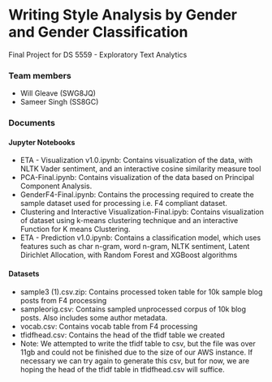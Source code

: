 # Writing Style Analysis by Gender and Gender Classification
Final Project for DS 5559 - Exploratory Text Analytics

### Team members
  - Will Gleave  (SWG8JQ)
  - Sameer Singh  (SS8GC)

### Documents
#### Jupyter Notebooks
  - ETA - Visualization v1.0.ipynb: Contains visualization of the data, with NLTK Vader sentiment, and an interactive cosine similarity measure tool
  - PCA-Final.ipynb: Contains visualization of the data based on Principal Component Analysis.  
  - GenderF4-Final.ipynb: Contains the processing required to create the sample dataset used for processing i.e. F4 compliant dataset. 
  - Clustering and Interactive Visualization-Final.ipyb: Contains visualization of dataset using k-means clustering technique and an interactive Function for K means Clustering.
  - ETA - Prediction v1.0.ipynb: Contains a classification model, which uses features such as char n-gram, word n-gram, NLTK sentiment, Latent Dirichlet Allocation, with Random Forest and XGBoost algorithms 

#### Datasets
  - sample3 (1).csv.zip: Contains processed token table for 10k sample blog posts from F4 processing
  - sampleorig.csv: Contains sampled unprocessed corpus of 10k blog posts.  Also includes some author metadata.
  - vocab.csv: Contains vocab table from F4 processing
  - tfidfhead.csv: Contains the head of the tfidf table we created
  - Note: We attempted to write the tfidf table to csv, but the file was over 11gb and could not be finished due to the size of our AWS instance.  If necessary we can try again to generate this csv, but for now, we are hoping the head of the tfidf table in tfidfhead.csv will suffice.
